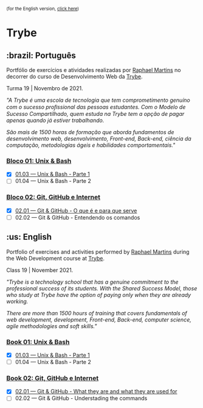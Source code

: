 <small>(for the English version, <a href="#en">click here</a>)</small>

# Trybe
<h2>:brazil: Português</h2>
<p id="pt">Portfólio de exercícios e atividades realizadas por <a href="https://www.linkedin.com/in/raphaelameidamartins/" target="_blank" rel="external">Raphael Martins</a> no decorrer do curso de Desenvolvimento Web da <a href="https://www.betrybe.com" targe="_blank" rel="nofollow">Trybe</a>.</p>

<p>Turma 19 | Novembro de 2021.</p>
<i>
    <p>"A Trybe é uma escola de tecnologia que tem comprometimento genuíno com o sucesso proﬁssional das pessoas estudantes. Com o Modelo de Sucesso Compartilhado, quem estuda na Trybe tem a opção de pagar apenas quando já estiver trabalhando.</p>
    <p>São mais de 1500 horas de formação que aborda fundamentos de desenvolvimento web, desenvolvimento, Front-end, Back-end, ciência da computação, metodologias ágeis e habilidades comportamentais."</p>
</i>

### <a href="https://github.com/raphaelalmeidamartins/trybe_exercicios/tree/master/1_fundamentos-do-desv-web" rel="next">Bloco 01: Unix & Bash</a>
- [x] <a href="https://github.com/raphaelalmeidamartins/trybe_exercicios/tree/master/1_fundamentos-do-desv-web/b01_unix-e-shell/01.03" rel="next">01.03 — Unix & Bash - Parte 1</a>
- [ ] 01.04 — Unix & Bash - Parte 2
### <a href="https://github.com/raphaelalmeidamartins/trybe_exercicios/tree/master/1_fundamentos-do-desv-web/b02_git-github-e-internet" rel="next">Bloco 02: Git, GitHub e Internet</a>
- [x] <a href="https://github.com/raphaelalmeidamartins/trybe_exercicios/tree/master/1_fundamentos-do-desv-web/b02_git-github-e-internet/02.01" rel="next">02.01 — Git & GitHub - O que é e para que serve</a>
- [ ] 02.02 — Git & GitHub - Entendendo os comandos

<h2 id="en">:us: English</h2>
<p>Portfolio of exercises and activities performed by <a href="https://www.linkedin.com/in/raphaelameidamartins/" target="_blank" rel="external">Raphael Martins</a> during the Web Development course at <a href="https://www.betrybe.com" targe="_blank" rel="nofollow">Trybe</a>.</p>
<p>Class 19 | November 2021.</b>
<i>
    <p>"Trybe is a technology school that has a genuine commitment to the professional success of its students. With the Shared Success Model, those who study at Trybe have the option of paying only when they are already working.</b>
    <p>There are more than 1500 hours of training that covers fundamentals of web development, development, Front-end, Back-end, computer science, agile methodologies and soft skills."</p>
</i>

### <a href="https://github.com/raphaelalmeidamartins/trybe_exercicios/tree/master/1_fundamentos-do-desv-web" rel="next">Book 01: Unix & Bash</a>
- [x] <a href="https://github.com/raphaelalmeidamartins/trybe_exercicios/tree/master/1_fundamentos-do-desv-web/b01_unix-e-shell/01.03" rel="next">01.03 — Unix & Bash - Parte 1</a>
- [ ] 01.04 — Unix & Bash - Parte 2
### <a href="https://github.com/raphaelalmeidamartins/trybe_exercicios/tree/master/1_fundamentos-do-desv-web/b02_git-github-e-internet" rel="next">Book 02: Git, GitHub e Internet</a>
- [x] <a href="https://github.com/raphaelalmeidamartins/trybe_exercicios/tree/master/1_fundamentos-do-desv-web/b02_git-github-e-internet/02.01" rel="next">02.01 — Git & GitHub - What they are and what they are used for</a>
- [ ] 02.02 — Git & GitHub - Understading the commands
